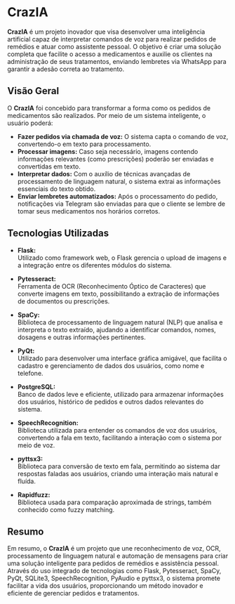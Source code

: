# CrazIA

**CrazIA** é um projeto inovador que visa desenvolver uma inteligência artificial capaz de interpretar comandos de voz para realizar pedidos de remédios e atuar como assistente pessoal. O objetivo é criar uma solução completa que facilite o acesso a medicamentos e auxilie os clientes na administração de seus tratamentos, enviando lembretes via WhatsApp para garantir a adesão correta ao tratamento.

## Visão Geral

O **CrazIA** foi concebido para transformar a forma como os pedidos de medicamentos são realizados. Por meio de um sistema inteligente, o usuário poderá:

- **Fazer pedidos via chamada de voz:** O sistema capta o comando de voz, convertendo-o em texto para processamento.
- **Processar imagens:** Caso seja necessário, imagens contendo informações relevantes (como prescrições) poderão ser enviadas e convertidas em texto.
- **Interpretar dados:** Com o auxílio de técnicas avançadas de processamento de linguagem natural, o sistema extrai as informações essenciais do texto obtido.
- **Enviar lembretes automatizados:** Após o processamento do pedido, notificações via Telegram são enviadas para que o cliente se lembre de tomar seus medicamentos nos horários corretos.

## Tecnologias Utilizadas

- **Flask:**  
  Utilizado como framework web, o Flask gerencia o upload de imagens e a integração entre os diferentes módulos do sistema.

- **Pytesseract:**  
  Ferramenta de OCR (Reconhecimento Óptico de Caracteres) que converte imagens em texto, possibilitando a extração de informações de documentos ou prescrições.

- **SpaCy:**  
  Biblioteca de processamento de linguagem natural (NLP) que analisa e interpreta o texto extraído, ajudando a identificar comandos, nomes, dosagens e outras informações pertinentes.

- **PyQt:**  
  Utilizado para desenvolver uma interface gráfica amigável, que facilita o cadastro e gerenciamento de dados dos usuários, como nome e telefone.

- **PostgreSQL:**  
  Banco de dados leve e eficiente, utilizado para armazenar informações dos usuários, histórico de pedidos e outros dados relevantes do sistema.

- **SpeechRecognition:**  
  Biblioteca utilizada para entender os comandos de voz dos usuários, convertendo a fala em texto, facilitando a interação com o sistema por meio de voz.

- **pyttsx3:**  
  Biblioteca para conversão de texto em fala, permitindo ao sistema dar respostas faladas aos usuários, criando uma interação mais natural e fluída.

- **Rapidfuzz:**  
  Biblioteca usada para comparação aproximada de strings, também conhecido como fuzzy matching.

## Resumo

Em resumo, o **CrazIA** é um projeto que une reconhecimento de voz, OCR, processamento de linguagem natural e automação de mensagens para criar uma solução inteligente para pedidos de remédios e assistência pessoal. Através do uso integrado de tecnologias como Flask, Pytesseract, SpaCy, PyQt, SQLite3, SpeechRecognition, PyAudio e pyttsx3, o sistema promete facilitar a vida dos usuários, proporcionando um método inovador e eficiente de gerenciar pedidos e tratamentos.
